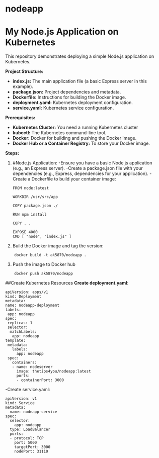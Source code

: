 # nodeapp
# My Node.js Application on Kubernetes

This repository demonstrates deploying a simple Node.js application on Kubernetes.

**Project Structure:**

* **index.js:** The main application file (a basic Express server in this example).
* **package.json:** Project dependencies and metadata.
* **Dockerfile:** Instructions for building the Docker image.
* **deployment.yaml:** Kubernetes deployment configuration.
* **service.yaml:** Kubernetes service configuration.

**Prerequisites:**

* **Kubernetes Cluster:** You need a running Kubernetes cluster 
* **kubectl:** The Kubernetes command-line tool.
* **Docker:** Docker for building and pushing the Docker image.
* **Docker Hub or a Container Registry:** To store your Docker image.

**Steps:**

1. #Node.js Application:
   -Ensure you have a basic Node.js application (e.g., an Express server).
   -Create a package.json file with your dependencies (e.g., Express, dependencies for your application).
   -Create a Dockerfile to build your container image:

    ```
   FROM node:latest

   WORKDIR /usr/src/app

   COPY package.json ./

   RUN npm install

   COPY . .

   EXPOSE 4000
   CMD [ "node", "index.js" ]
    ```
2. Build the Docker image and tag the version:
```
    docker build -t ak5870/nodeapp .
```
3. Push the image to Docker hub
```
    docker push ak5870/nodeapp
```
##Create Kubernetes Resources
   **Create deployment.yaml**:
   ```
   apiVersion: apps/v1
   kind: Deployment
   metadata:
   name: nodeapp-deployment
   labels:
    app: nodeapp
   spec:
    replicas: 1
    selector:
     matchLabels:
      app: nodeapp
   template:
    metadata:
      labels:
        app: nodeapp 
    spec:
      containers:
      - name: nodeserver
        image: thetips4you/nodeapp:latest
        ports:
        - containerPort: 3000
   ```
-Create service.yaml:
```
apiVersion: v1
kind: Service
metadata:
  name: nodeapp-service
spec:
  selector:
    app: nodeapp 
  type: LoadBalancer
  ports:
  - protocol: TCP
    port: 5000
    targetPort: 3000
    nodePort: 31110
```
   



   
